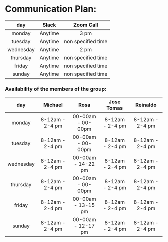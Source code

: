 # Communication Plan:

|  day     |       Slack   |   Zoom Call      |
|:--------:|:-------------:|:----------------:|
|monday    |Anytime        |3 pm              |
|tuesday   |Anytime        |non specified time|
|wednesday |Anytime        |2 pm              |
|thursday  |Anytime        |non specified time|
|friday    |Anytime        |non specified time|
|sunday    |Anytime        |non specified time|

### Availability of the members of the group:     

|  day     |     Michael   |     Rosa      |    Jose Tomas |       Reinaldo  |
|:--------:|:-------------:|:-------------:|:-------------:|:---------------:|
|monday    |8-12am - 2-4 pm|00-00am - 00-00pm|8-12am - 2-4 pm|8-12am - 2-4 pm  |
|tuesday   |8-12am - 2-4 pm|00-00am - 00-00pm|8-12am - 2-4 pm|8-12am - 2-4 pm  |
|wednesday |8-12am - 2-4 pm|00-00am - 14-22 pm|8-12am - 2-4 pm|8-12am - 2-4 pm  |
|thursday  |8-12am - 2-4 pm|00-00am - 00-00pm|8-12am - 2-4 pm|8-12am - 2-4 pm  |
|friday    |8-12am - 2-4 pm|00-00am - 13-15 pm|8-12am - 2-4 pm|8-12am - 2-4 pm  |
|sunday    |8-12am - 2-4 pm|00-00am - 12-17 pm|8-12am - 2-4 pm|8-12am - 2-4 pm  |